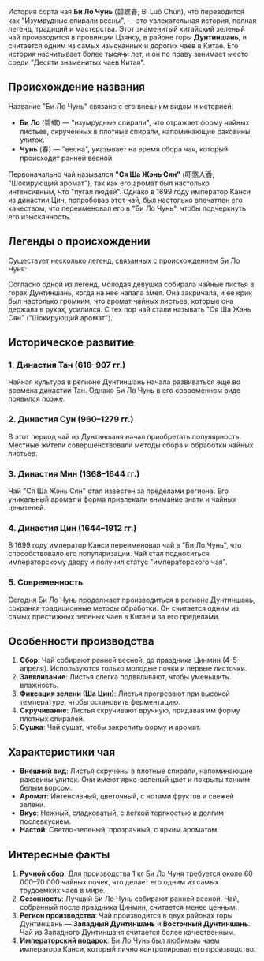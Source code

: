 История сорта чая **Би Ло Чунь** (碧螺春, Bì Luó Chūn), что переводится как "Изумрудные спирали весны", — это увлекательная история, полная легенд, традиций и мастерства. Этот знаменитый китайский зеленый чай производится в провинции Цзянсу, в районе горы **Дунтиншань**, и считается одним из самых изысканных и дорогих чаев в Китае. Его история насчитывает более тысячи лет, и он по праву занимает место среди "Десяти знаменитых чаев Китая".

## Происхождение названия

Название "Би Ло Чунь" связано с его внешним видом и историей:
- **Би Ло** (碧螺) — "изумрудные спирали", что отражает форму чайных листьев, скрученных в плотные спирали, напоминающие раковины улиток.
- **Чунь** (春) — "весна", указывает на время сбора чая, который происходит ранней весной.

Первоначально чай назывался **"Ся Ша Жэнь Сян"** (吓煞人香, "Шокирующий аромат"), так как его аромат был настолько интенсивным, что "пугал людей". Однако в 1699 году император Канси из династии Цин, попробовав этот чай, был настолько впечатлен его качеством, что переименовал его в "Би Ло Чунь", чтобы подчеркнуть его изысканность.

## Легенды о происхождении

Существует несколько легенд, связанных с происхождением Би Ло Чуня:

Согласно одной из легенд, молодая девушка собирала чайные листья в горах Дунтиншань, когда на нее напала змея. Она закричала, и ее крик был настолько громким, что аромат чайных листьев, которые она держала в руках, усилился. С тех пор чай стали называть "Ся Ша Жэнь Сян" ("Шокирующий аромат").

## Историческое развитие
### 1. Династия Тан (618–907 гг.)
   Чайная культура в регионе Дунтиншань начала развиваться еще во времена династии Тан. Однако Би Ло Чунь в его современном виде появился позже.

### 2. Династия Сун (960–1279 гг.)
   В этот период чай из Дунтиншаня начал приобретать популярность. Местные жители совершенствовали методы сбора и обработки чайных листьев.

### 3. Династия Мин (1368–1644 гг.)
   Чай "Ся Ша Жэнь Сян" стал известен за пределами региона. Его уникальный аромат и форма привлекали внимание знати и чайных ценителей.

### 4. Династия Цин (1644–1912 гг.)
   В 1699 году император Канси переименовал чай в "Би Ло Чунь", что способствовало его популяризации. Чай стал подноситься императорскому двору и получил статус "императорского чая".

### 5. Современность
   Сегодня Би Ло Чунь продолжает производиться в регионе Дунтиншань, сохраняя традиционные методы обработки. Он считается одним из самых престижных зеленых чаев в Китае и за его пределами.

## Особенности производства

1. **Сбор**: Чай собирают ранней весной, до праздника Цинмин (4–5 апреля). Используются только молодые почки и первые листочки.
2. **Завяливание**: Листья слегка подвяливают, чтобы уменьшить влажность.
3. **Фиксация зелени (Ша Цин)**: Листья прогревают при высокой температуре, чтобы остановить ферментацию.
4. **Скручивание**: Листья скручивают вручную, придавая им форму плотных спиралей.
5. **Сушка**: Чай сушат, чтобы закрепить форму и аромат.

## Характеристики чая

- **Внешний вид**: Листья скручены в плотные спирали, напоминающие раковины улиток. Они имеют ярко-зеленый цвет и покрыты тонким белым ворсом.
- **Аромат**: Интенсивный, цветочный, с нотами фруктов и свежей зелени.
- **Вкус**: Нежный, сладковатый, с легкой терпкостью и долгим послевкусием.
- **Настой**: Светло-зеленый, прозрачный, с ярким ароматом.

## Интересные факты

1. **Ручной сбор**: Для производства 1 кг Би Ло Чуня требуется около 60 000–70 000 чайных почек, что делает его одним из самых трудоемких чаев в мире.
2. **Сезонность**: Лучший Би Ло Чунь собирают ранней весной. Чай, собранный после праздника Цинмин, считается менее ценным.
3. **Регион производства**: Чай производится в двух районах горы Дунтиншань — **Западный Дунтиншань** и **Восточный Дунтиншань**. Чай из Западного Дунтиншаня считается более качественным.
4. **Императорский подарок**: Би Ло Чунь был любимым чаем императора Канси, который лично контролировал его производство.